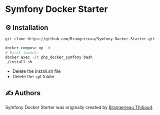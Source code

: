 # Symfony Docker Starter

⚙️ Installation
--------------

```bash
git clone https://github.com/Brangerieau/Symfony-Docker-Starter.git
```
```bash
docker-compose up -d
# First launch
docker exec -it php_docker_symfony bash
./install.sh
```
- Delete the install.sh file 
- Delete the .git folder

✍️ Authors
---------

Symfony Docker Starter was originally created by [Brangerieau Thibaud](https://www.brangerieau-thibaud.fr).